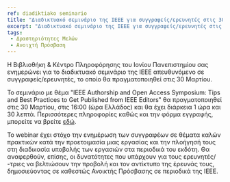 ```yaml
---
ref: diadiktiako seminario
title: "Διαδικτυακό σεμινάριο της IEEE για συγγραφείς/ερευνητές στις 30 Μαρτίου"
excerpt: "Διαδικτυακό σεμινάριο της IEEE για συγγραφείς/ερευνητές στις 30 Μαρτίου"
tags:
 - Δραστηριότητες Μελών
 - Ανοιχτή Πρόσβαση 
---
```


Η Βιβλιοθήκη & Κέντρο Πληροφόρησης του Ιονίου Πανεπιστημίου σας ενημερώνει για το διαδικτυακό σεμινάριο της IEEE 
απευθυνόμενο σε συγγραφείς/ερευνητές, το οποίο θα πραγματοποιηθεί στις 30 Μαρτίου.

Το σεμινάριο με θέμα "IEEE Authorship and Open Access Symposium: Tips and Best Practices to Get Published from IEEE Editors" 
θα πραγματοποιηθεί στις 30 Μαρτίου, στις 16:00 (ώρα Ελλάδος) και θα έχει διάρκεια 1 ώρα και 30 λεπτά. Περισσότερες πληροφορίες καθώς και την φόρμα εγγραφής, 
μπορείτε να βρείτε [εδώ](https://event.on24.com/wcc/r/3693038/5247433471F039D9D2E2FAA22E7905C2?partnerref=LG_EC_3.2022_RFW_OA_Authorship_Webinar_for_Europe_ME_T1&mkt_tok=NjgyLVVQQi01NTAAAAGDCM5rchmqk0IMdgC6IdO9oYZprsLcB9T2JNVOyGQeiJvr_ZAQ5tGDvBPTJZLWQlxVy-XTsnl7h9vJD_3fIQFXca3wfkuDd3vVNlZptDmjmMl5#).

Το webinar έχει στόχο την ενημέρωση των συγγραφέων σε θέματα καλών πρακτικών κατά την προετοιμασία μιας εργασίας και την πλοήγησή τους στη διαδικασία υποβολής των εργασιών στα περιοδικά του εκδότη. 
Θα αναφερθούν, επίσης, οι δυνατότητες που υπάρχουν για τους ερευνητές/ -τριες να βελτιώσουν την προβολή και τον αντίκτυπο της έρευνάς τους, δημοσιεύοντας σε καθεστώς Ανοικτής Πρόσβασης σε περιοδικά της IEEE.
